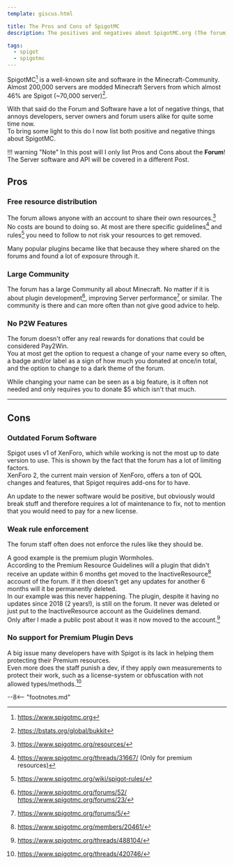 ```yaml
---
template: giscus.html

title: The Pros and Cons of SpigotMC
description: The positives and negatives about SpigotMC.org (The forum)

tags:
  - spigot
  - spigotmc
---
```


[^1]: https://www.spigotmc.org
[^2]: https://bstats.org/global/bukkit
[^3]: https://www.spigotmc.org/resources/
[^4]: https://www.spigotmc.org/threads/31667/ (Only for premium resources)
[^5]: https://www.spigotmc.org/wiki/spigot-rules/
[^6]:
    https://www.spigotmc.org/forums/52/  
    https://www.spigotmc.org/forums/23/
[^7]: https://www.spigotmc.org/forums/5/
[^8]: https://www.spigotmc.org/members/20461/
[^9]: https://www.spigotmc.org/threads/488104/
[^10]: https://www.spigotmc.org/threads/420746/

SpigotMC[^1] is a well-known site and software in the Minecraft-Community. Almost 200,000 servers are modded Minecraft Servers from which almost 46% are Spigot (~70,000 server)[^2].

With that said do the Forum and Software have a lot of negative things, that annoys developers, server owners and forum users alike for quite some time now.  
To bring some light to this do I now list both positive and negative things about SpigotMC.

!!! warning "Note"
    In this post will I only list Pros and Cons about the **Forum**!  
    The Server software and API will be covered in a different Post.

## Pros

### Free resource distribution
The forum allows anyone with an account to share their own resources.[^3]  
No costs are bound to doing so. At most are there specific guidelines[^4] and rules[^5] you need to follow to not risk your resources to get removed.

Many popular plugins became like that because they where shared on the forums and found a lot of exposure through it.

### Large Community
The forum has a large Community all about Minecraft. No matter if it is about plugin development[^6], improving Server performance[^7] or similar. The community is there and can more often than not give good advice to help.

### No P2W Features
The forum doesn't offer any real rewards for donations that could be considered Pay2Win.  
You at most get the option to request a change of your name every so often, a badge and/or label as a sign of how much you donated at once/in total, and the option to change to a dark theme of the forum.

While changing your name can be seen as a big feature, is it often not needed and only requires you to donate $5 which isn't that much.

----

## Cons

### Outdated Forum Software
Spigot uses v1 of XenForo, which while working is not the most up to date version to use. This is shown by the fact that the forum has a lot of limiting factors.  
XenForo 2, the current main version of XenForo, offers a ton of QOL changes and features, that Spigot requires add-ons for to have.

An update to the newer software would be positive, but obviously would break stuff and therefore requires a lot of maintenance to fix, not to mention that you would need to pay for a new license.

### Weak rule enforcement
The forum staff often does not enforce the rules like they should be.

A good example is the premium plugin Wormholes.  
According to the Premium Resource Guidelines will a plugin that didn't receive an update within 6 months get moved to the InactiveResource[^8] account of the forum. If it then doesn't get any updates for another 6 months will it be permanently deleted.  
In our example was this never happening. The plugin, despite it having no updates since 2018 (2 years!), is still on the forum. It never was deleted or just put to the InactiveResource account as the Guidelines demand.  
Only after I made a public post about it was it now moved to the account.[^9]

### No support for Premium Plugin Devs
A big issue many developers have with Spigot is its lack in helping them protecting their Premium resources.  
Even more does the staff punish a dev, if they apply own measurements to protect their work, such as a license-system or obfuscation with not allowed types/methods.[^10]

--8<-- "footnotes.md"
